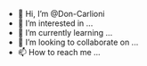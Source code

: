 - 👋 Hi, I’m @Don-Carlioni
- 👀 I’m interested in ...
- 🌱 I’m currently learning ...
- 💞️ I’m looking to collaborate on ...
- 📫 How to reach me ...

<!---
Don-Carlioni/Don-Carlioni is a ✨ special ✨ repository because its `README.md` (this file) appears on your GitHub profile.
You can click the Preview link to take a look at your changes.
--->
